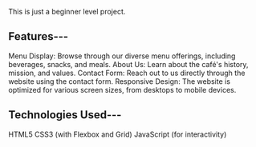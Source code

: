 This is just a beginner level project.

## Features---
Menu Display: Browse through our diverse menu offerings, including beverages, snacks, and meals.
About Us: Learn about the café's history, mission, and values.
Contact Form: Reach out to us directly through the website using the contact form.
Responsive Design: The website is optimized for various screen sizes, from desktops to mobile devices.

## Technologies Used---
HTML5
CSS3 (with Flexbox and Grid)
JavaScript (for interactivity)
